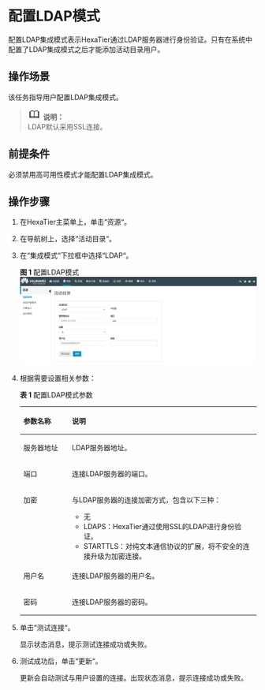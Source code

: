 # 配置LDAP模式<a name="ZH-CN_TOPIC_0111166435"></a>

配置LDAP集成模式表示HexaTier通过LDAP服务器进行身份验证。只有在系统中配置了LDAP集成模式之后才能添加活动目录用户。

## 操作场景<a name="zh-cn_topic_0110574973_s395d32027447478a958606ffe3ebba53"></a>

该任务指导用户配置LDAP集成模式。

>![](public_sys-resources/icon-note.gif) **说明：**   
>LDAP默认采用SSL连接。  

## 前提条件<a name="zh-cn_topic_0110574973_s0edc600c42d7404485e0269121aaf3e1"></a>

必须禁用高可用性模式才能配置LDAP集成模式。

## 操作步骤<a name="zh-cn_topic_0110574973_sa9f4ab4e4bd24470972dae1032ddcf6c"></a>

1.  在HexaTier主菜单上，单击“资源“。
2.  在导航树上，选择“活动目录“。
3.  在“集成模式“下拉框中选择“LDAP“。

    **图 1**  配置LDAP模式<a name="zh-cn_topic_0110574973_fig4408203113016"></a>  
    ![](figures/配置LDAP模式.png "配置LDAP模式")

4.  根据需要设置相关参数：

    **表 1**  配置LDAP模式参数

    <a name="zh-cn_topic_0110574973_t73b33c931da3471a8a07838c163e8459"></a>
    <table><thead align="left"><tr id="zh-cn_topic_0110574973_r5c441d2cfdd044feb93080cd7045d1df"><th class="cellrowborder" valign="top" width="20.49%" id="mcps1.2.3.1.1"><p id="zh-cn_topic_0110574973_afe108c1a59a841699019c3c75c2ec21e"><a name="zh-cn_topic_0110574973_afe108c1a59a841699019c3c75c2ec21e"></a><a name="zh-cn_topic_0110574973_afe108c1a59a841699019c3c75c2ec21e"></a>参数名称</p>
    </th>
    <th class="cellrowborder" valign="top" width="79.51%" id="mcps1.2.3.1.2"><p id="zh-cn_topic_0110574973_aba730a35c1034ecb8dccb52b2b484c19"><a name="zh-cn_topic_0110574973_aba730a35c1034ecb8dccb52b2b484c19"></a><a name="zh-cn_topic_0110574973_aba730a35c1034ecb8dccb52b2b484c19"></a>说明</p>
    </th>
    </tr>
    </thead>
    <tbody><tr id="zh-cn_topic_0110574973_rae593fa517c948b6bf02daf6b686c088"><td class="cellrowborder" valign="top" width="20.49%" headers="mcps1.2.3.1.1 "><p id="zh-cn_topic_0110574973_zh-cn_topic_0076429813_p529377164625"><a name="zh-cn_topic_0110574973_zh-cn_topic_0076429813_p529377164625"></a><a name="zh-cn_topic_0110574973_zh-cn_topic_0076429813_p529377164625"></a>服务器地址</p>
    </td>
    <td class="cellrowborder" valign="top" width="79.51%" headers="mcps1.2.3.1.2 "><p id="zh-cn_topic_0110574973_addb3f1e33ff54ab88cfc784721c4051b"><a name="zh-cn_topic_0110574973_addb3f1e33ff54ab88cfc784721c4051b"></a><a name="zh-cn_topic_0110574973_addb3f1e33ff54ab88cfc784721c4051b"></a>LDAP服务器地址。</p>
    </td>
    </tr>
    <tr id="zh-cn_topic_0110574973_r6b99566863ae4fd1a14c9714a71d7373"><td class="cellrowborder" valign="top" width="20.49%" headers="mcps1.2.3.1.1 "><p id="zh-cn_topic_0110574973_add5eed8ae8f84dc3a9293747e7e37a28"><a name="zh-cn_topic_0110574973_add5eed8ae8f84dc3a9293747e7e37a28"></a><a name="zh-cn_topic_0110574973_add5eed8ae8f84dc3a9293747e7e37a28"></a>端口</p>
    </td>
    <td class="cellrowborder" valign="top" width="79.51%" headers="mcps1.2.3.1.2 "><p id="zh-cn_topic_0110574973_a1249b24e73c74f9ea986dbddc4571beb"><a name="zh-cn_topic_0110574973_a1249b24e73c74f9ea986dbddc4571beb"></a><a name="zh-cn_topic_0110574973_a1249b24e73c74f9ea986dbddc4571beb"></a>连接LDAP服务器的端口。</p>
    </td>
    </tr>
    <tr id="zh-cn_topic_0110574973_r020eec6ea7ac40878a51bbbc09a2f4bd"><td class="cellrowborder" valign="top" width="20.49%" headers="mcps1.2.3.1.1 "><p id="zh-cn_topic_0110574973_a150909ed8b88422e8600aea18fff1592"><a name="zh-cn_topic_0110574973_a150909ed8b88422e8600aea18fff1592"></a><a name="zh-cn_topic_0110574973_a150909ed8b88422e8600aea18fff1592"></a>加密</p>
    </td>
    <td class="cellrowborder" valign="top" width="79.51%" headers="mcps1.2.3.1.2 "><p id="zh-cn_topic_0110574973_a78f09c353eaf4e67abbe33c7786d68a2"><a name="zh-cn_topic_0110574973_a78f09c353eaf4e67abbe33c7786d68a2"></a><a name="zh-cn_topic_0110574973_a78f09c353eaf4e67abbe33c7786d68a2"></a>与LDAP服务器的连接加密方式，包含以下三种：</p>
    <a name="zh-cn_topic_0110574973_u21f4cf3d9cf94774836f63a26c54f309"></a><a name="zh-cn_topic_0110574973_u21f4cf3d9cf94774836f63a26c54f309"></a><ul id="zh-cn_topic_0110574973_u21f4cf3d9cf94774836f63a26c54f309"><li>无</li><li>LDAPS：HexaTier通过使用SSL的LDAP进行身份验证。</li><li>STARTTLS：对纯文本通信协议的扩展，将不安全的连接升级为加密连接。</li></ul>
    </td>
    </tr>
    <tr id="zh-cn_topic_0110574973_r7ac236c9d6044c0daed9cf7298b55812"><td class="cellrowborder" valign="top" width="20.49%" headers="mcps1.2.3.1.1 "><p id="zh-cn_topic_0110574973_a2bb224e3d3d044449606fa7844460564"><a name="zh-cn_topic_0110574973_a2bb224e3d3d044449606fa7844460564"></a><a name="zh-cn_topic_0110574973_a2bb224e3d3d044449606fa7844460564"></a>用户名</p>
    </td>
    <td class="cellrowborder" valign="top" width="79.51%" headers="mcps1.2.3.1.2 "><p id="zh-cn_topic_0110574973_a788f25340654406f975bf3fe1053c651"><a name="zh-cn_topic_0110574973_a788f25340654406f975bf3fe1053c651"></a><a name="zh-cn_topic_0110574973_a788f25340654406f975bf3fe1053c651"></a>连接LDAP服务器的用户名。</p>
    </td>
    </tr>
    <tr id="zh-cn_topic_0110574973_r68402b14500746e79570d3a2482da22f"><td class="cellrowborder" valign="top" width="20.49%" headers="mcps1.2.3.1.1 "><p id="zh-cn_topic_0110574973_a7fde6d111d0440598ec70fb7978461fb"><a name="zh-cn_topic_0110574973_a7fde6d111d0440598ec70fb7978461fb"></a><a name="zh-cn_topic_0110574973_a7fde6d111d0440598ec70fb7978461fb"></a>密码</p>
    </td>
    <td class="cellrowborder" valign="top" width="79.51%" headers="mcps1.2.3.1.2 "><p id="zh-cn_topic_0110574973_zh-cn_topic_0076429813_p136351446594"><a name="zh-cn_topic_0110574973_zh-cn_topic_0076429813_p136351446594"></a><a name="zh-cn_topic_0110574973_zh-cn_topic_0076429813_p136351446594"></a>连接LDAP服务器的密码。</p>
    </td>
    </tr>
    </tbody>
    </table>

5.  单击“测试连接“。

    显示状态消息，提示测试连接成功或失败。

6.  测试成功后，单击“更新“。

    更新会自动测试与用户设置的连接。出现状态消息，提示连接成功或失败。


